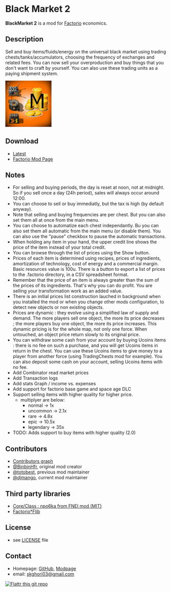 # Black Market 2

**BlackMarket 2** is a mod for [Factorio](https://factorio.com/) economics.

## Description
Sell and buy items/fluids/energy on the universal black market using trading chests/tanks/accumulators, choosing the frequency of exchanges and related fees. You can now sell your overproduction and buy things that you don't want to craft by yourself. You can also use these trading units as a paying shipment system.

![](https://raw.githubusercontent.com/djmango/BlackMarket2/master/thumbnail.png "Icon")

## Download
* [Latest](https://github.com/djmango/BlackMarket2/archive/master.zip)
* [Factorio Mod Page](https://mods.factorio.com/mod/BlackMarket2)

## Notes 
* For selling and buying periods, the day is reset at noon, not at midnight. So if you sell once a day (24h period), sales will always occur around 12:00.
* You can choose to sell or buy immediatly, but the tax is high (by default anyway).
* Note that selling and buying frequencies are per chest. But you can also set them all at once from the main menu.
* You can choose to automatize each chest independantly. Bu you can also set them all automatic from the main menu (or disable them). You can also use the "pause" checkbox to pause the automatic transactions.
* When holding any item in your hand, the upper credit line shows the price of the item instead of your total credit.
* You can browse through the list of prices using the Show button.
* Prices of each item is determined using recipes, prices of ingredients, amortization of technology, cost of energy and a commercial margin. Basic resources value is 100u. There is a button to export a list of prices to the .factorio directory, in a CSV spreadsheet format.
* Remember that the price of an item is always greater than the sum of the prices of its ingredients. That's why you can do profit. You are selling your transformation work as an added value.
* There is an initial prices list construction lauched in background when you installed the mod or when you change other mods configuration, to detect new objects or non existing objects.
* Prices are dynamic : they evolve using a simplified law of supply and demand. The more players sell one object, the more its price decreases ; the more players buy one object, the more its price increases. This dynamic pricing is for the whole map, not only one force. When untouched, an object price return slowly to its original price.
* You can withdraw some cash from your account by buying Ucoins items : there is no fee on such a purchase, and you will get Ucoins items in return in the chest. You can use these Ucoins items to give money to a player from another force (using TradingChests mod for example). You can also deposit some cash on your account, selling Ucoins items with no fee.
* Add Combinator read market prices
* Add Transaction logs
* Add stats Graph / income vs. expenses
* Add support for factorio base game and space age DLC
* Support selling items with higher quality for higher price.
  * multiplyer are below:
    * normal -> 1x
    * uncommon -> 2.1x
    * rare -> 4.8x
    * epic -> 10.5x
    * legendary -> 35x
* TODO: Adds support to buy items with higher quality (2.0) 
## Contributors
* [Contributors graph](https://github.com/djmango/BlackMarket2/graphs/contributors)
* [@BinbinHfr](https://mods.factorio.com/user/binbinhfr), original mod creator
* [@totobest](https://github.com/totobest/), previous mod maintainer
* [@djmango](https://github.com/djmango/), current mod maintainer

## Third party libraries
* [Core/Class : npo6ka from FNEI mod (MIT)](https://github.com/npo6ka/FNEI)
* [Factorio*Flib](https://github.com/factoriolib/flib)

## License 
* see [LICENSE](https://github.com/djmango/BlackMarket2/blob/master/LICENSE) file

## Contact
* Homepage: [GitHub](https://github.com/djmango), [Modpage](https://mods.factorio.com/mod/BlackMarket2)
* email: skghori03@gmail.com

[![Flattr this git repo](http://api.flattr.com/button/flattr*badge*large.png)](https://flattr.com/submit/auto?user_id=djmango&url=https://github.com/djmango/BlackMarket2&title=BlackMarket2&language=&tags=github&category=software) 


